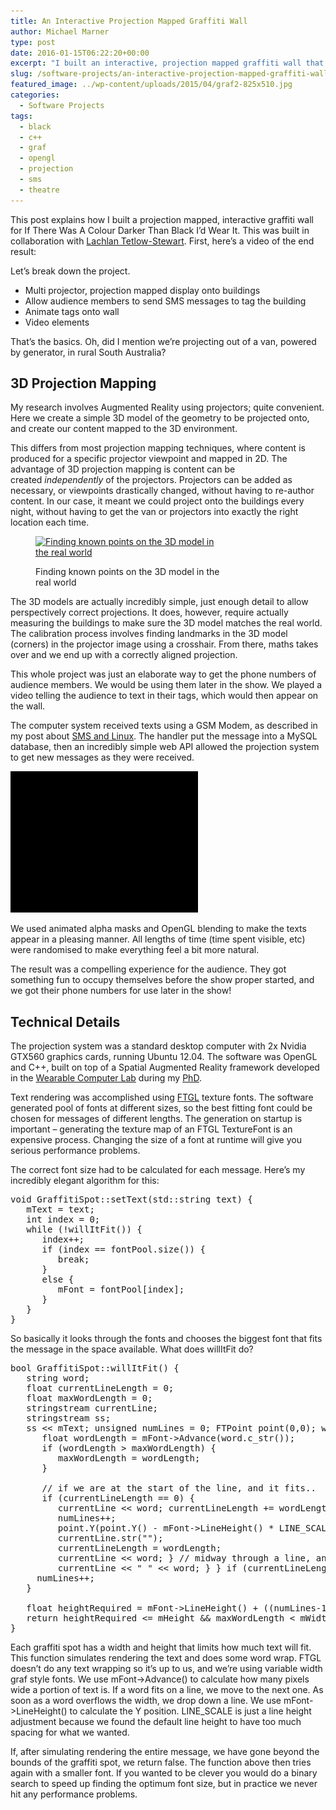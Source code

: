 ```yaml
---
title: An Interactive Projection Mapped Graffiti Wall
author: Michael Marner
type: post
date: 2016-01-15T06:22:20+00:00
excerpt: "I built an interactive, projection mapped graffiti wall that let audience members sms tags that would be projected. All part of the mixed-media theatre production If There Was A Colour Darker Than Black I'd Wear It."
slug: /software-projects/an-interactive-projection-mapped-graffiti-wall/
featured_image: ../wp-content/uploads/2015/04/graf2-825x510.jpg
categories:
  - Software Projects
tags:
  - black
  - c++
  - graf
  - opengl
  - projection
  - sms
  - theatre
---
```


This post explains how I built a projection mapped, interactive graffiti wall for If There Was A Colour Darker Than Black I&#8217;d Wear It. This was built in collaboration with <a href="http://lachlantetlowstuart.com/" target="_blank">Lachlan Tetlow-Stewart</a>. First, here&#8217;s a video of the end result:

Let&#8217;s break down the project.

- Multi projector, projection mapped display onto buildings
- Allow audience members to send SMS messages to tag the building
- Animate tags onto wall
- Video elements

That&#8217;s the basics. Oh, did I mention we&#8217;re projecting out of a van, powered by generator, in rural South Australia?

## 3D Projection Mapping

My research involves Augmented Reality using projectors; quite convenient. Here we create a simple 3D model of the geometry to be projected onto, and create our content mapped to the 3D environment.

This differs from most projection mapping techniques, where content is produced for a specific projector viewpoint and mapped in 2D. The advantage of 3D projection mapping is content can be created *independently* of the projectors. Projectors can be added as necessary, or viewpoints drastically changed, without having to re-author content. In our case, it meant we could project onto the buildings every night, without having to get the van or projectors into exactly the right location each time.<figure id="attachment_758" aria-describedby="caption-attachment-758" style="width: 300px" class="wp-caption alignright">

<a href="../wp-content/uploads/2016/01/calibration.jpg" rel="attachment wp-att-758"><img loading="lazy" class="size-medium wp-image-758" src="../wp-content/uploads/2016/01/calibration-300x226.jpg" alt="Finding known points on the 3D model in the real world" width="300" height="226" srcset="../wp-content/uploads/2016/01/calibration-300x226.jpg 300w, ../wp-content/uploads/2016/01/calibration-768x578.jpg 768w, ../wp-content/uploads/2016/01/calibration-1024x771.jpg 1024w" sizes="(max-width: 300px) 100vw, 300px" /></a><figcaption id="caption-attachment-758" class="wp-caption-text">Finding known points on the 3D model in the real world</figcaption></figure>

The 3D models are actually incredibly simple, just enough detail to allow perspectively correct projections. It does, however, require actually measuring the buildings to make sure the 3D model matches the real world. The calibration process involves finding landmarks in the 3D model (corners) in the projector image using a crosshair. From there, maths takes over and we end up with a correctly aligned projection.

This whole project was just an elaborate way to get the phone numbers of audience members. We would be using them later in the show. We played a video telling the audience to text in their tags, which would then appear on the wall.

The computer system received texts using a GSM Modem, as described in my post about [SMS and Linux][1]. The handler put the message into a MySQL database, then an incredibly simple web API allowed the projection system to get new messages as they were received.

<img loading="lazy" class="size-medium alignright" src="../wp-content/uploads/2016/01/mask1.gif" alt="Alpha mask for animating in new messages" width="300" height="226" />

We used animated alpha masks and OpenGL blending to make the texts appear in a pleasing manner. All lengths of time (time spent visible, etc) were randomised to make everything feel a bit more natural.

The result was a compelling experience for the audience. They got something fun to occupy themselves before the show proper started, and we got their phone numbers for use later in the show!

## Technical Details

The projection system was a standard desktop computer with 2x Nvidia GTX560 graphics cards, running Ubuntu 12.04. The software was OpenGL and C++, built on top of a Spatial Augmented Reality framework developed in the <a href="http://wearables.unisa.edu.au" target="_blank">Wearable Computer Lab</a> during my [PhD][2].

Text rendering was accomplished using <a href="http://ftgl.sourceforge.net/docs/html/" target="_blank">FTGL</a> texture fonts. The software generated pool of fonts at different sizes, so the best fitting font could be chosen for messages of different lengths. The generation on startup is important &#8211; generating the texture map of an FTGL TextureFont is an expensive process. Changing the size of a font at runtime will give you serious performance problems.

The correct font size had to be calculated for each message. Here&#8217;s my incredibly elegant algorithm for this:

<pre lang="cpp">void GraffitiSpot::setText(std::string text) {
   mText = text;
   int index = 0;
   while (!willItFit()) {
      index++;
      if (index == fontPool.size()) {
         break;
      }
      else {
         mFont = fontPool[index]; 
      }
   }
}</pre>

So basically it looks through the fonts and chooses the biggest font that fits the message in the space available. What does willItFit do?

<pre lang="cpp">bool GraffitiSpot::willItFit() {
   string word;
   float currentLineLength = 0;
   float maxWordLength = 0;
   stringstream currentLine;
   stringstream ss;
   ss &lt;&lt; mText; unsigned numLines = 0; FTPoint point(0,0); while (ss &gt;&gt; word) {
      float wordLength = mFont-&gt;Advance(word.c_str());
      if (wordLength &gt; maxWordLength) {
         maxWordLength = wordLength;
      }

      // if we are at the start of the line, and it fits.. 
      if (currentLineLength == 0) {
         currentLine &lt;&lt; word; currentLineLength += wordLength; } // midway through a line, and it won't fit else if (wordLength + currentLineLength &gt; mWidth) {
         numLines++;
         point.Y(point.Y() - mFont-&gt;LineHeight() * LINE_SCALE);
         currentLine.str("");
         currentLineLength = wordLength;
         currentLine &lt;&lt; word; } // midway through a line, and it does fit else { currentLineLength += mFont-&gt;Advance(" ") + wordLength;
         currentLine &lt;&lt; " " &lt;&lt; word; } } if (currentLineLength &gt; 0) {
     numLines++;
   }

   float heightRequired = mFont-&gt;LineHeight() + ((numLines-1) * mFont-&gt;LineHeight() * LINE_SCALE);
   return heightRequired &lt;= mHeight && maxWordLength &lt; mWidth;
}</pre>

Each graffiti spot has a width and height that limits how much text will fit. This function simulates rendering the text and does some word wrap. FTGL doesn&#8217;t do any text wrapping so it&#8217;s up to us, and we&#8217;re using variable width graf style fonts. We use mFont->Advance() to calculate how many pixels wide a portion of text is. If a word fits on a line, we move to the next one. As soon as a word overflows the width, we drop down a line. We use mFont->LineHeight() to calculate the Y position. LINE_SCALE is just a line height adjustment because we found the default line height to have too much spacing for what we wanted.

If, after simulating rendering the entire message, we have gone beyond the bounds of the graffiti spot, we return false. The function above then tries again with a smaller font. If you wanted to be clever you would do a binary search to speed up finding the optimum font size, but in practice we never hit any performance problems.

[1]: ../programming/sending-receiving-sms-on-linux/
[2]: ../phd-thesis/
